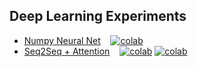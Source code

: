 ## Deep Learning Experiments

* [Numpy Neural Net](https://github.com/msarmi9/dlxp/blob/master/colab/numpy-neural-net.ipynb) $~~$ [![colab](https://colab.research.google.com/assets/colab-badge.svg)](https://colab.research.google.com/github/msarmi9/dlxp/blob/master/colab/numpy-neural-net.ipynb)
* [Seq2Seq + Attention](https://github.com/msarmi9/dlxp/blob/master/colab/seq2seq.ipynb) $~~$ [![colab](https://colab.research.google.com/assets/colab-badge.svg)](https://colab.research.google.com/github/msarmi9/dlxp/blob/master/colab/seq2seq.ipynb) [![colab](https://img.shields.io/badge/🤗-Open%20in%20Spaces-blue)](https://huggingface.co/spaces/msarmi9/multi30k)
